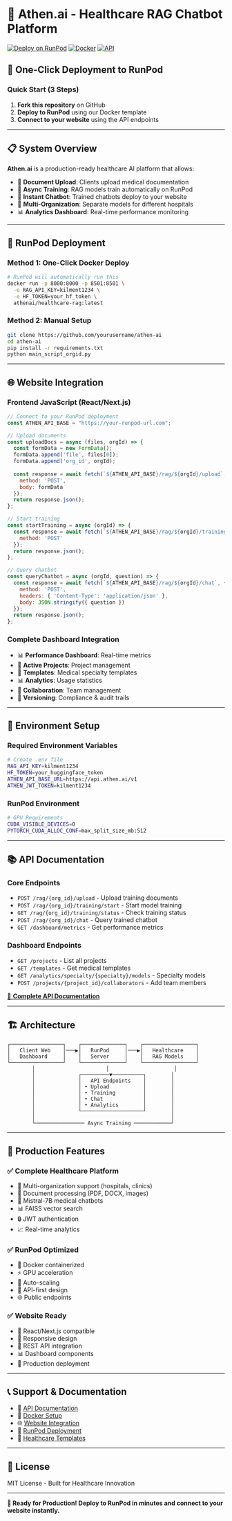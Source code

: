 # 🏥 Athen.ai - Healthcare RAG Chatbot Platform

[![Deploy on RunPod](https://img.shields.io/badge/Deploy-RunPod-blue)](https://runpod.io)
[![Docker](https://img.shields.io/badge/Docker-Ready-green)](https://docker.com)
[![API](https://img.shields.io/badge/API-Complete-orange)](./API_helper_complete.py)

## 🎯 **One-Click Deployment to RunPod**

### **Quick Start (3 Steps)**
1. **Fork this repository** on GitHub
2. **Deploy to RunPod** using our Docker template 
3. **Connect to your website** using the API endpoints

---

## 📋 **System Overview**

**Athen.ai** is a production-ready healthcare AI platform that allows:
- 📁 **Document Upload**: Clients upload medical documentation 
- 🤖 **Async Training**: RAG models train automatically on RunPod
- 💬 **Instant Chatbot**: Trained chatbots deploy to your website
- 🏥 **Multi-Organization**: Separate models for different hospitals
- 📊 **Analytics Dashboard**: Real-time performance monitoring

---

## 🐳 **RunPod Deployment**

### **Method 1: One-Click Docker Deploy**
```bash
# RunPod will automatically run this
docker run -p 8000:8000 -p 8501:8501 \
  -e RAG_API_KEY=kilment1234 \
  -e HF_TOKEN=your_hf_token \
  athenai/healthcare-rag:latest
```

### **Method 2: Manual Setup**
```bash
git clone https://github.com/yourusername/athen-ai
cd athen-ai
pip install -r requirements.txt
python main_script_orgid.py
```

---

## 🌐 **Website Integration**

### **Frontend JavaScript (React/Next.js)**
```javascript
// Connect to your RunPod deployment
const ATHEN_API_BASE = "https://your-runpod-url.com";

// Upload documents
const uploadDocs = async (files, orgId) => {
  const formData = new FormData();
  formData.append('file', files[0]);
  formData.append('org_id', orgId);
  
  const response = await fetch(`${ATHEN_API_BASE}/rag/${orgId}/upload`, {
    method: 'POST',
    body: formData
  });
  return response.json();
};

// Start training
const startTraining = async (orgId) => {
  const response = await fetch(`${ATHEN_API_BASE}/rag/${orgId}/training/start`, {
    method: 'POST'
  });
  return response.json();
};

// Query chatbot
const queryChatbot = async (orgId, question) => {
  const response = await fetch(`${ATHEN_API_BASE}/rag/${orgId}/chat`, {
    method: 'POST',
    headers: { 'Content-Type': 'application/json' },
    body: JSON.stringify({ question })
  });
  return response.json();
};
```

### **Complete Dashboard Integration**
- 📊 **Performance Dashboard**: Real-time metrics
- 📁 **Active Projects**: Project management 
- 🏥 **Templates**: Medical specialty templates
- 📊 **Analytics**: Usage statistics
- 👥 **Collaboration**: Team management
- 📂 **Versioning**: Compliance & audit trails

---

## 🔧 **Environment Setup**

### **Required Environment Variables**
```bash
# Create .env file
RAG_API_KEY=kilment1234
HF_TOKEN=your_huggingface_token
ATHEN_API_BASE_URL=https://api.athen.ai/v1
ATHEN_JWT_TOKEN=kilment1234
```

### **RunPod Environment**
```bash
# GPU Requirements
CUDA_VISIBLE_DEVICES=0
PYTORCH_CUDA_ALLOC_CONF=max_split_size_mb:512
```

---

## 📚 **API Documentation**

### **Core Endpoints**
- `POST /rag/{org_id}/upload` - Upload training documents
- `POST /rag/{org_id}/training/start` - Start model training
- `GET /rag/{org_id}/training/status` - Check training status
- `POST /rag/{org_id}/chat` - Query trained chatbot
- `GET /dashboard/metrics` - Get performance metrics

### **Dashboard Endpoints**
- `GET /projects` - List all projects
- `GET /templates` - Get medical templates
- `GET /analytics/specialty/{specialty}/models` - Specialty models
- `POST /projects/{project_id}/collaborators` - Add team members

[📖 **Complete API Documentation**](./docs/API.md)

---

## 🏗️ **Architecture**

```
┌─────────────────┐    ┌──────────────┐    ┌─────────────────┐
│   Client Web    │───▶│   RunPod     │───▶│   Healthcare    │
│   Dashboard     │    │   Server     │    │   RAG Models    │
└─────────────────┘    └──────────────┘    └─────────────────┘
        │                       │                     │
        │              ┌─────────▼──────────┐        │
        │              │   API Endpoints    │        │
        │              │ • Upload           │        │
        │              │ • Training         │        │
        │              │ • Chat             │        │
        │              │ • Analytics        │        │
        │              └────────────────────┘        │
        │                                            │
        └──────────────── Async Training ────────────┘
```

---

## 🚀 **Production Features**

### ✅ **Complete Healthcare Platform**
- 🏥 Multi-organization support (hospitals, clinics)
- 📄 Document processing (PDF, DOCX, images)
- 🤖 Mistral-7B medical chatbots
- 📊 FAISS vector search
- 🔒 JWT authentication
- 📈 Real-time analytics

### ✅ **RunPod Optimized**
- 🐳 Docker containerized
- ⚡ GPU acceleration
- 🔧 Auto-scaling
- 📡 API-first design
- 🌐 Public endpoints

### ✅ **Website Ready**
- 🎨 React/Next.js compatible
- 📱 Responsive design
- 🔌 REST API integration
- 📊 Dashboard components
- 🚀 Production deployment

---

## 📞 **Support & Documentation**

- 📖 [API Documentation](./docs/API.md)
- 🐳 [Docker Setup](./docs/DOCKER.md)
- 🌐 [Website Integration](./docs/INTEGRATION.md)
- 🚀 [RunPod Deployment](./docs/RUNPOD.md)
- 🏥 [Healthcare Templates](./docs/TEMPLATES.md)

---

## 📄 **License**

MIT License - Built for Healthcare Innovation

---

**🎯 Ready for Production! Deploy to RunPod in minutes and connect to your website instantly.**
